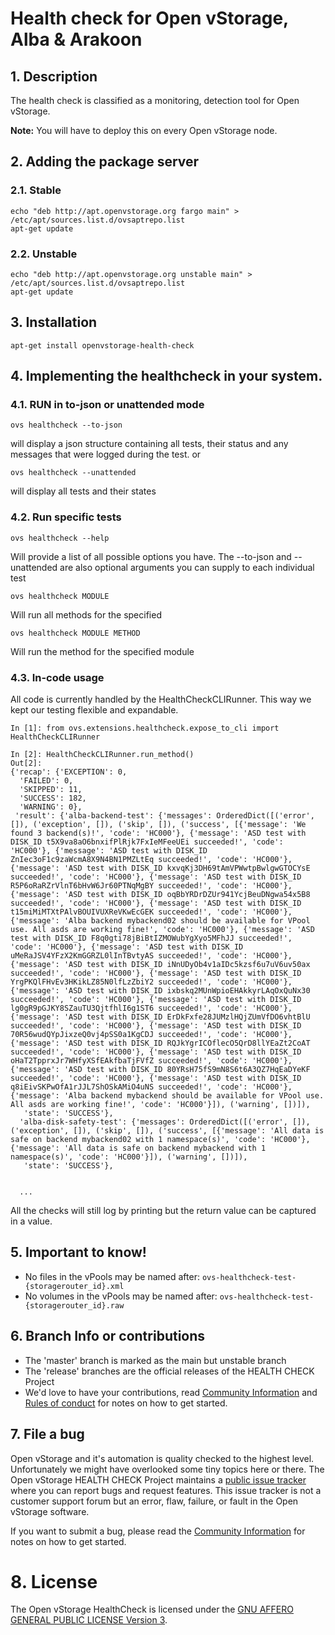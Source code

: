 # Health check for Open vStorage, Alba & Arakoon

## 1. Description

The health check is classified as a monitoring, detection tool for Open vStorage.

**Note:** You will have to deploy this on every Open vStorage node.

## 2. Adding the package server
### 2.1. Stable
```
echo "deb http://apt.openvstorage.org fargo main" > /etc/apt/sources.list.d/ovsaptrepo.list
apt-get update
```

### 2.2. Unstable
```
echo "deb http://apt.openvstorage.org unstable main" > /etc/apt/sources.list.d/ovsaptrepo.list
apt-get update
```

## 3. Installation
```
apt-get install openvstorage-health-check
```
 
## 4. Implementing the healthcheck in your system. 

### 4.1. RUN in to-json or unattended mode

```
ovs healthcheck --to-json
```
will display a json structure containing all tests, their status and any messages that were logged during the test.
or 

```
ovs healthcheck --unattended
```
will display all tests and their states
### 4.2. Run specific tests
```
ovs healthcheck --help
```
Will provide a list of all possible options you have. The --to-json and --unattended are also optional arguments you can supply to each individual test

```
ovs healthcheck MODULE
```
Will run all methods for the specified

```
ovs healthcheck MODULE METHOD
```
Will run the method for the specified module
### 4.3. In-code usage

All code is currently handled by the HealthCheckCLIRunner. This way we kept our testing flexible and expandable.
```
In [1]: from ovs.extensions.healthcheck.expose_to_cli import HealthCheckCLIRunner

In [2]: HealthCheckCLIRunner.run_method()
Out[2]: 
{'recap': {'EXCEPTION': 0,
  'FAILED': 0,
  'SKIPPED': 11,
  'SUCCESS': 182,
  'WARNING': 0},
 'result': {'alba-backend-test': {'messages': OrderedDict([('error', []), ('exception', []), ('skip', []), ('success', [{'message': 'We found 3 backend(s)!', 'code': 'HC000'}, {'message': 'ASD test with DISK_ID t5X9va8aO6bnxifPlRjk7FxIeMFeeUEi succeeded!', 'code': 'HC000'}, {'message': 'ASD test with DISK_ID ZnIec3oF1c9zaWcmA8X9N4BN1PMZLtEq succeeded!', 'code': 'HC000'}, {'message': 'ASD test with DISK_ID kxvqKj3DH69tAmVPWwtpBwlgwGTOCYsE succeeded!', 'code': 'HC000'}, {'message': 'ASD test with DISK_ID R5P6oRaRZrVlnT6bHvW6Jr60PTNqMgBY succeeded!', 'code': 'HC000'}, {'message': 'ASD test with DISK_ID oqBbYRDrDZUr941YcjBeuDNgwa54x5B8 succeeded!', 'code': 'HC000'}, {'message': 'ASD test with DISK_ID t15miMiMTXtPAlvBOUIVUXReVKwEcGEK succeeded!', 'code': 'HC000'}, {'message': 'Alba backend mybackend02 should be available for VPool use. All asds are working fine!', 'code': 'HC000'}, {'message': 'ASD test with DISK_ID F8q0gti78jBiBtIZMOWubYgXyo5MFhJJ succeeded!', 'code': 'HC000'}, {'message': 'ASD test with DISK_ID uMeRaJSV4YFzX2KmGGRZL0lInTBvtyAS succeeded!', 'code': 'HC000'}, {'message': 'ASD test with DISK_ID iNnUDyOb4v1aIDc5kzsf6u7uV6uv50ax succeeded!', 'code': 'HC000'}, {'message': 'ASD test with DISK_ID YrgPKQlFHvEv3HKikLZ85N0lfLzZbiY2 succeeded!', 'code': 'HC000'}, {'message': 'ASD test with DISK_ID ixbskq2MUnWpioEHAkkyrLAqOxQuNx30 succeeded!', 'code': 'HC000'}, {'message': 'ASD test with DISK_ID lg0gR9pGJKY8SZauTU3QjtfhlI6g1ST6 succeeded!', 'code': 'HC000'}, {'message': 'ASD test with DISK_ID ErDkFxfe28JUMzlHQjZUmVfDO6vhtBlU succeeded!', 'code': 'HC000'}, {'message': 'ASD test with DISK_ID 70R56wudQYpJixzeQ0vj4pSS0a1KgCDJ succeeded!', 'code': 'HC000'}, {'message': 'ASD test with DISK_ID RQJkYgrICOflecO5QrD8llYEaZt2CoAT succeeded!', 'code': 'HC000'}, {'message': 'ASD test with DISK_ID oHaT2TpprxJr7WHfyXSfEAkfbaTjFVfZ succeeded!', 'code': 'HC000'}, {'message': 'ASD test with DISK_ID 80YRsH75fS9mN8S6t6A3QZ7HqEaDYeKF succeeded!', 'code': 'HC000'}, {'message': 'ASD test with DISK_ID q8iEivSKPwOfA1rJJL7ShOSkAMiO4uNS succeeded!', 'code': 'HC000'}, {'message': 'Alba backend mybackend should be available for VPool use. All asds are working fine!', 'code': 'HC000'}]), ('warning', [])]),
   'state': 'SUCCESS'},
  'alba-disk-safety-test': {'messages': OrderedDict([('error', []), ('exception', []), ('skip', []), ('success', [{'message': 'All data is safe on backend mybackend02 with 1 namespace(s)', 'code': 'HC000'}, {'message': 'All data is safe on backend mybackend with 1 namespace(s)', 'code': 'HC000'}]), ('warning', [])]),
   'state': 'SUCCESS'},


  ...
```
All the checks will still log by printing but the return value can be captured in a value.

## 5. Important to know!
* No files in the vPools may be named after: `ovs-healthcheck-test-{storagerouter_id}.xml`
* No volumes in the vPools may be named after: `ovs-healthcheck-test-{storagerouter_id}.raw`

## 6. Branch Info or contributions
* The 'master' branch is marked as the main but unstable branch
* The 'release' branches are the official releases of the HEALTH CHECK Project
* We'd love to have your contributions, read [Community Information](CONTRIBUTION.md) and [Rules of conduct](RULES.md) for notes on how to get started.

## 7. File a bug
Open vStorage and it's automation is quality checked to the highest level.
Unfortunately we might have overlooked some tiny topics here or there.
The Open vStorage HEALTH CHECK Project maintains a [public issue tracker](https://github.com/openvstorage/openvstorage-health-check/issues)
where you can report bugs and request features.
This issue tracker is not a customer support forum but an error, flaw, failure, or fault in the Open vStorage software.

If you want to submit a bug, please read the [Community Information](CONTRIBUTION.md) for notes on how to get started.

# 8. License
The Open vStorage HealthCheck is licensed under the [GNU AFFERO GENERAL PUBLIC LICENSE Version 3](https://www.gnu.org/licenses/agpl.html).


